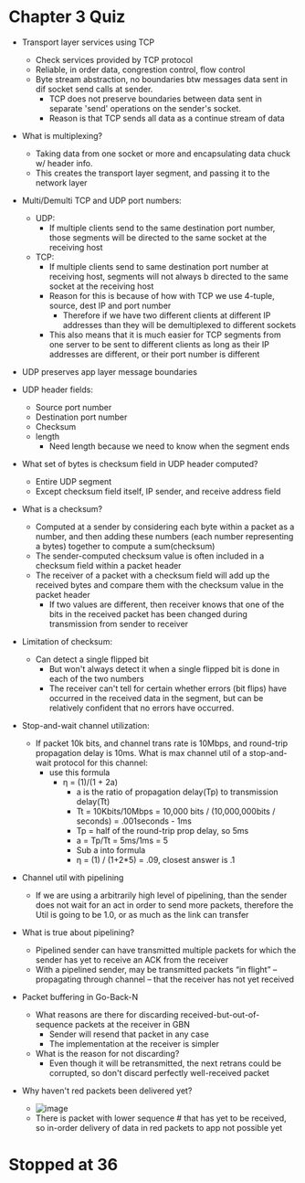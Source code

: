 # Chapter 3 Quiz
* Transport layer services using TCP
  * Check services provided by TCP protocol
  * Reliable, in order data, congrestion control, flow control
  * Byte stream abstraction, no boundaries btw messages data sent in dif socket send calls at sender.
    * TCP does not preserve boundaries between data sent in separate 'send' operations on the sender's socket.
    * Reason is that TCP sends all data as a continue stream of data
   
* What is multiplexing?
  * Taking data from one socket or more and encapsulating data chuck w/ header info.
  * This creates the transport layer segment, and passing it to the network layer
 
* Multi/Demulti TCP and UDP port numbers:
  * UDP:
    * If multiple clients send to the same destination port number, those segments will be directed to the same socket at the receiving host
  * TCP:
    * If multiple clients send to same destination port number at receiving host, segments will not always b directed to the same socket at the receiving host
    * Reason for this is because of how with TCP we use 4-tuple, source, dest IP and port number
      * Therefore if we have two different clients at different IP addresses than they will be demultiplexed to different sockets
    * This also means that it is much easier for TCP segments from one server to be sent to different clients as long as their IP addresses are different, or their port number is different
   
* UDP preserves app layer message boundaries

* UDP header fields:
  * Source port number
  * Destination port number
  * Checksum
  * length
    * Need length because we need to know when the segment ends
   
* What set of bytes is checksum field in UDP header computed?
  * Entire UDP segment
  * Except checksum field itself, IP sender, and receive address field
 
* What is a checksum?
  * Computed at a sender by considering each byte within a packet as a number, and then adding these numbers (each number representing a bytes) together to compute a sum(checksum)
  * The sender-computed checksum value is often included in a checksum field within a packet header
  * The receiver of a packet with a checksum field will add up the received bytes and compare them with the checksum value in the packet header
    * If two values are different, then receiver knows that one of the bits in the received packet has been changed during transmission from sender to receiver
 
* Limitation of checksum:
  * Can detect a single flipped bit
    * But won't always detect it when a single flipped bit is done in each of the two numbers
    * The receiver can't tell for certain whether errors (bit flips) have occurred in the received data in the segment, but can be relatively confident that no errors have occurred.
   
* Stop-and-wait channel utilization:
  * If packet 10k bits, and channel trans rate is 10Mbps, and round-trip propagation delay is 10ms. What is max channel util of a stop-and-wait protocol for this channel:
    * use this formula
      * η = (1)/(1 + 2a)
        * a is the ratio of propagation delay(Tp) to transmission delay(Tt)
        * Tt = 10Kbits/10Mbps = 10,000 bits / (10,000,000bits / seconds) = .001seconds - 1ms
        * Tp = half of the round-trip prop delay, so 5ms
        * a = Tp/Tt = 5ms/1ms = 5
        * Sub a into formula
        * η = (1) / (1+2*5) = .09, closest answer is .1
       
* Channel util with pipelining
  * If we are using a arbitrarily high level of pipelining, than the sender does not wait for an act in order to send more packets, therefore the Util is going to be 1.0, or as much as the link can transfer
 
* What is true about pipelining?
  * Pipelined sender can have transmitted multiple packets for which the sender has yet to receive an ACK from the receiver
  * With a pipelined sender, may be transmitted packets “in flight” – propagating through channel – that the receiver has not yet received
 
* Packet buffering in Go-Back-N
  * What reasons are there for discarding received-but-out-of-sequence packets at the receiver in GBN
    * Sender will resend that packet in any case
    * The implementation at the receiver is simpler
  * What is the reason for not discarding?
    * Even though it will be retransmitted, the next retrans could be corrupted, so don't discard perfectly well-received packet
   
* Why haven't red packets been delivered yet?
  * ![image](https://github.com/Bizarrespace/CPSC471-Computer-Communications/assets/78052960/9656b147-1b27-474b-9cd4-7cece089c9a0)
  * There is packet with lower sequence # that has yet to be received, so in-order delivery of data in red packets to app not possible yet

# Stopped at 36
 




































